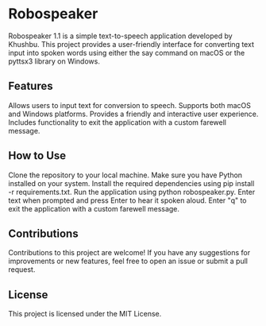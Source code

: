 # Robospeaker
Robospeaker 1.1 is a simple text-to-speech application developed by Khushbu. This project provides a user-friendly interface for converting text input into spoken words using either the say command on macOS or the pyttsx3 library on Windows.
## Features
Allows users to input text for conversion to speech.
Supports both macOS and Windows platforms.
Provides a friendly and interactive user experience.
Includes functionality to exit the application with a custom farewell message.
## How to Use
Clone the repository to your local machine.
Make sure you have Python installed on your system.
Install the required dependencies using pip install -r requirements.txt.
Run the application using python robospeaker.py.
Enter text when prompted and press Enter to hear it spoken aloud.
Enter "q" to exit the application with a custom farewell message.
## Contributions
Contributions to this project are welcome! If you have any suggestions for improvements or new features, feel free to open an issue or submit a pull request.
## License
This project is licensed under the MIT License.

